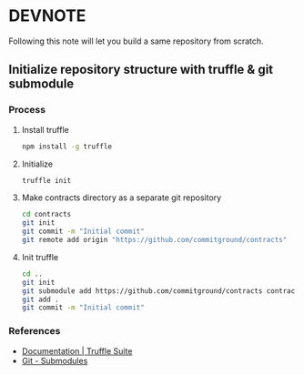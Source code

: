 # DEVNOTE

Following this note will let you build a same repository from scratch.


## Initialize repository structure with truffle & git submodule

### Process

1. Install truffle

    ```.bash
    npm install -g truffle
    ```

1. Initialize

    ```.bash
    truffle init
    ```
1. Make contracts directory as a separate git repository

    ```.bash
    cd contracts
    git init
    git commit -m "Initial commit"
    git remote add origin "https://github.com/commitground/contracts"
    ```

1. Init truffle

    ```.bash
    cd ..
    git init
    git submodule add https://github.com/commitground/contracts contracts
    git add .
    git commit -m "Initial commit"
    ```

### References

- [Documentation | Truffle Suite](https://truffleframework.com/docs)
- [Git - Submodules](https://git-scm.com/book/en/v2/Git-Tools-Submodules)
